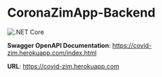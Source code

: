 # CoronaZimApp-Backend

![.NET Core](https://github.com/Chitova263/CoronaZimApp-Backend/workflows/.NET%20Core/badge.svg)

**Swagger OpenAPI Documentation**: https://covid-zim.herokuapp.com/index.html

**URL**: https://covid-zim.herokuapp.com

